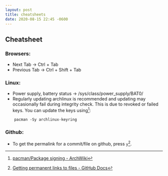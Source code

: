 ```yaml
---
layout: post
title: cheatsheets
date: 2020-08-15 22:45 -0600
---
```


## Cheatsheet

### Browsers:
- Next Tab -> Ctrl + Tab
- Previous Tab -> Ctrl + Shift + Tab

### Linux:
- Power supply, battery status -> /sys/class/power_supply/BAT0/
- Regularly updating archlinux is recommended and updating may occasionally fail during integrity check. This is due to revoked or failed keys. You can update the keys using[^1]:

```shell
    pacman -Sy archlinux-keyring
```

### Github:
- To get the permalink for a commit/file on github, press `y`[^2].


[^1]: [pacman/Package signing - ArchWiki](https://wiki.archlinux.org/title/Pacman/Package_signing)
[^2]: [Getting permanent links to files - GitHub Docs](https://docs.github.com/en/repositories/working-with-files/using-files/getting-permanent-links-to-files)


